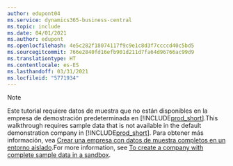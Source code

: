 ```yaml
---
author: edupont04
ms.service: dynamics365-business-central
ms.topic: include
ms.date: 04/01/2021
ms.author: edupont
ms.openlocfilehash: 4e5c282f18074117f9c9e1c8d3f7ccccd40c5bd5
ms.sourcegitcommit: 766e2840fd16efb901d211d7fa64d96766ac99d9
ms.translationtype: HT
ms.contentlocale: es-ES
ms.lasthandoff: 03/31/2021
ms.locfileid: "5771934"
---
```

> [!NOTE]
> <span data-ttu-id="d760e-101">Este tutorial requiere datos de muestra que no están disponibles en la empresa de demostración predeterminada en [!INCLUDE[prod_short](prod_short.md)].</span><span class="sxs-lookup"><span data-stu-id="d760e-101">This walkthrough requires sample data that is not available in the default demonstration company in [!INCLUDE[prod_short](prod_short.md)].</span></span> <span data-ttu-id="d760e-102">Para obtener más información, vea [Crear una empresa con datos de muestra completos en un entorno aislado](../across-how-create-sandbox-environment.md#to-create-a-company-with-complete-sample-data-in-a-sandbox).</span><span class="sxs-lookup"><span data-stu-id="d760e-102">For more information, see [To create a company with complete sample data in a sandbox](../across-how-create-sandbox-environment.md#to-create-a-company-with-complete-sample-data-in-a-sandbox).</span></span>  
